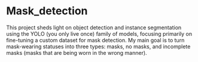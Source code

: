 # Mask_detection
This project sheds light on object detection and instance segmentation using the YOLO (you only live once) family of models, focusing primarily on fine-tuning a custom dataset for mask detection. My main goal is to turn mask-wearing statuses into three types: masks, no masks, and incomplete masks (masks that are being worn in the wrong manner).

